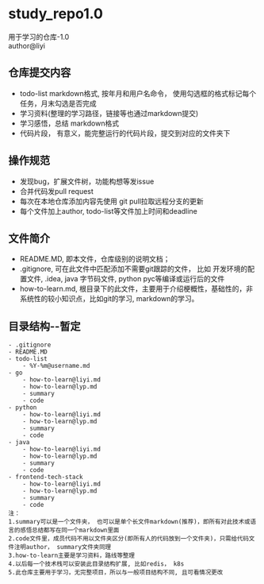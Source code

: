 # study_repo1.0

用于学习的仓库-1.0  
author@liyi

## 仓库提交内容

- todo-list markdown格式, 按年月和用户名命令，
使用勾选框的格式标记每个任务，月末勾选是否完成
- 学习资料(整理的学习路径，链接等也通过markdown提交)
- 学习感悟，总结 markdown格式
- 代码片段， 有意义，能完整运行的代码片段，提交到对应的文件夹下

## 操作规范

- 发现bug，扩展文件树，功能构想等发issue
- 合并代码发pull request
- 每次在本地仓库添加内容先使用 git pull拉取远程分支的更新
- 每个文件加上author, todo-list等文件加上时间和deadline

## 文件简介

- README.MD, 即本文件，仓库级别的说明文档；
- .gitignore, 可在此文件中匹配添加不需要git跟踪的文件， 比如
开发环境的配置文件, .idea, java 字节码文件, python pyc等编译或运行后的文件
- how-to-learn.md, 根目录下的此文件，主要用于介绍梗概性，基础性的，非系统性的较小知识点，比如git的学习, markdown的学习。

## 目录结构--暂定

    - .gitignore
    - README.MD
    - todo-list
        - %Y-%m@username.md
    - go
        - how-to-learn@liyi.md
        - how-to-learn@lyp.md
        - summary
        - code
    - python
        - how-to-learn@liyi.md
        - how-to-learn@lyp.md
        - summary
        - code
    - java
        - how-to-learn@liyi.md
        - how-to-learn@lyp.md
        - summary
        - code
    - frontend-tech-stack
        - how-to-learn@liyi.md
        - how-to-learn@lyp.md
        - summary
        - code
    注：  
    1.summary可以是一个文件夹， 也可以是单个长文件markdown(推荐)，即所有对此技术或语言的感悟总结都写在同一个markdown里面
    2.code文件里，成员代码不用以文件夹区分(即所有人的代码放到一个文件夹)，只需给代码文件注明author， summary文件夹同理
    3.how-to-learn主要是学习资料，路线等整理
    4.以后每一个技术栈可以安装此目录结构扩展, 比如redis， k8s
    5.此仓库主要用于学习，无完整项目，所以与一般项目结构不同, 且可看情况更改